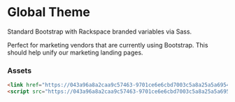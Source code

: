 # Global Theme

Standard Bootstrap with Rackspace branded variables via Sass.

Perfect for marketing vendors that are currently using Bootstrap. This should help unify our marketing landing pages.


### Assets
``` html
<link href="https://043a96a8a2caa9c57463-9701ce6e6cbd7003c5a8a25a5a69546c.ssl.cf5.rackcdn.com/v1.1/global/css/global.css" />
<script src="https://043a96a8a2caa9c57463-9701ce6e6cbd7003c5a8a25a5a69546c.ssl.cf5.rackcdn.com/v1.1/global/js/global.bundle.js"></script>
```
